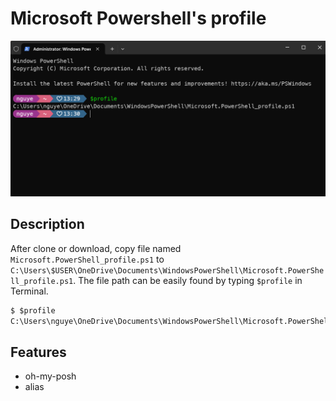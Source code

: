 # Microsoft Powershell's profile

![Powershell's profile](/images/1.png)

## Description
After clone or download, copy file named `Microsoft.PowerShell_profile.ps1` to `C:\Users\$USER\OneDrive\Documents\WindowsPowerShell\Microsoft.PowerShell_profile.ps1`. The file path can be easily found by typing `$profile` in Terminal.

```ps
$ $profile
C:\Users\nguye\OneDrive\Documents\WindowsPowerShell\Microsoft.PowerShell_profile.ps1
```
## Features
- oh-my-posh
- alias
